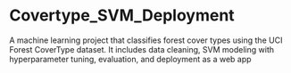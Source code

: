 # Covertype_SVM_Deployment
A machine learning project that classifies forest cover types using the UCI Forest CoverType dataset. It includes data cleaning, SVM modeling with hyperparameter tuning, evaluation, and deployment as a web app
